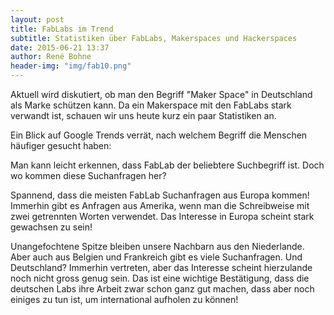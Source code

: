 ```yaml
---
layout: post
title: FabLabs im Trend
subtitle: Statistiken über FabLabs, Makerspaces und Hackerspaces
date: 2015-06-21 13:37
author: René Bohne
header-img: "img/fab10.png"
---
```

Aktuell wird diskutiert, ob man den Begriff "Maker Space" in Deutschland als Marke schützen kann. Da ein Makerspace mit den FabLabs stark verwandt ist, schauen wir uns heute kurz ein paar Statistiken an.

Ein Blick auf Google Trends verrät, nach welchem Begriff die Menschen häufiger gesucht haben:
<script type="text/javascript" src="//www.google.com/trends/embed.js?hl=de&q=fablab,+hackerspace,+makerspace,+techshop,+fab+lab&cmpt=q&tz=Etc/GMT-2&tz=Etc/GMT-2&content=1&cid=TIMESERIES_GRAPH_0&export=5&w=800&h=600"></script>
Man kann leicht erkennen, dass FabLab der beliebtere Suchbegriff ist. Doch wo kommen diese Suchanfragen her?
<script type="text/javascript" src="//www.google.com/trends/embed.js?hl=de&q=fablab,+hackerspace,+makerspace,+techshop,+fab+lab&cmpt=q&tz=Etc/GMT-2&tz=Etc/GMT-2&content=1&cid=GEO_MAP_4_0&export=5&w=800&h=600"></script>
Spannend, dass die meisten FabLab Suchanfragen aus Europa kommen! Immerhin gibt es Anfragen aus Amerika, wenn man die Schreibweise mit zwei getrennten Worten verwendet. Das Interesse in Europa scheint stark gewachsen zu sein!
<script type="text/javascript" src="//www.google.com/trends/embed.js?hl=de&q=fablab,+hackerspace,+makerspace,+techshop,+fab+lab&cmpt=q&tz=Etc/GMT-2&tz=Etc/GMT-2&content=1&cid=GEO_TABLE_0_0&export=5&w=800&h=600"></script>
Unangefochtene Spitze bleiben unsere Nachbarn aus den Niederlande. Aber auch aus Belgien und Frankreich gibt es viele Suchanfragen. Und Deutschland? Immerhin vertreten, aber das Interesse scheint hierzulande noch nicht gross genug sein. Das ist eine wichtige Bestätigung, dass die deutschen Labs ihre Arbeit zwar schon ganz gut machen, dass aber noch einiges zu tun ist, um international aufholen zu können!
